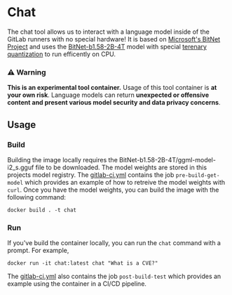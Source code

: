# Chat

The chat tool allows us to interact with a language model inside of the GitLab runners with no special hardware! It is based on [Microsoft's BitNet Project](https://github.com/microsoft/BitNet?tab=readme-ov-file#build-from-source) and uses the [BitNet-b1.58-2B-4T](https://huggingface.co/microsoft/BitNet-b1.58-2B-4T) model with special [terenary quantization](https://arxiv.org/abs/2502.11880) to run efficently on CPU.

### :warning: Warning

**This is an experimental tool container.** Usage of this tool container is **at your own risk**. Language models can return **unexpected or offensive content and present various model security and data privacy concerns**.

## Usage

### Build

Building the image locally requires the BitNet-b1.58-2B-4T/ggml-model-i2_s.gguf file to be downloaded. The model weights are stored in this projects model registry. The [gitlab-ci.yml](/.gitlab-ci.yml) contains the job `pre-build-get-model` which provides an example of how to retreive the model weights with `curl`. Once you have the model weights, you can build the image with the following command:

```
docker build . -t chat
```

### Run

If you've build the container locally, you can run the `chat` command with a prompt. For example,

```
docker run -it chat:latest chat "What is a CVE?"
```

The [gitlab-ci.yml](/.gitlab-ci.yml) also contains the job `post-build-test` which provides an example using the container in a CI/CD pipeline.
